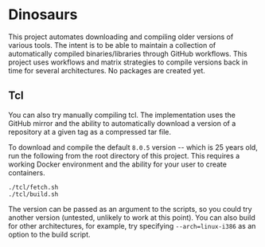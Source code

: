 # Dinosaurs

This project automates downloading and compiling older versions of various
tools. The intent is to be able to maintain a collection of automatically
compiled binaries/libraries through GitHub workflows. This project uses
workflows and matrix strategies to compile versions back in time for several
architectures. No packages are created yet.

## Tcl

You can also try manually compiling tcl. The implementation uses the GitHub
mirror and the ability to automatically download a version of a repository at a
given tag as a compressed tar file.

To download and compile the default `8.0.5` version -- which is 25 years old,
run the following from the root directory of this project. This requires a
working Docker environment and the ability for your user to create containers.

```shell
./tcl/fetch.sh
./tcl/build.sh
```

The version can be passed as an argument to the scripts, so you could try
another version (untested, unlikely to work at this point). You can also build
for other architectures, for example, try specifying `--arch=linux-i386` as an
option to the build script.
